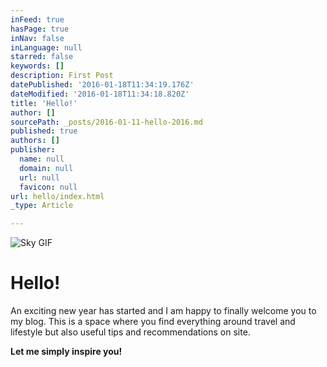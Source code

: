 ```yaml
---
inFeed: true
hasPage: true
inNav: false
inLanguage: null
starred: false
keywords: []
description: First Post
datePublished: '2016-01-18T11:34:19.176Z'
dateModified: '2016-01-18T11:34:18.820Z'
title: 'Hello!'
author: []
sourcePath: _posts/2016-01-11-hello-2016.md
published: true
authors: []
publisher:
  name: null
  domain: null
  url: null
  favicon: null
url: hello/index.html
_type: Article

---
```

![Sky GIF](https://s3-us-west-2.amazonaws.com/the-grid-img/p/fb25d98c3159ae22bf59cd2c8526fad68807edb8.gif)

# Hello!

An exciting new year has started and I am happy to finally welcome you to my blog. This is a space where you find everything around travel and lifestyle but also useful tips and recommendations on site. 

**Let me simply inspire you!**